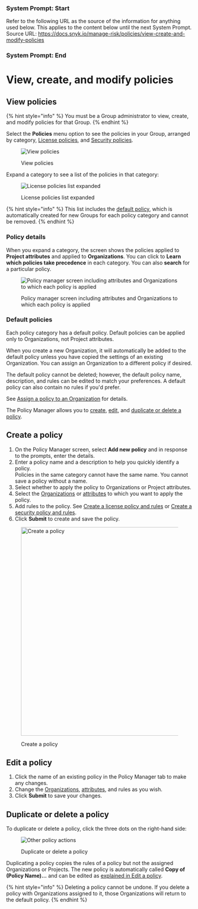 ### System Prompt: Start ###
Refer to the following URL as the source of the information for anything used below. This applies to the content below until the next System Prompt.
Source URL: https://docs.snyk.io/manage-risk/policies/view-create-and-modify-policies
### System Prompt: End ###

# View, create, and modify policies

## View policies

{% hint style="info" %}
You must be a Group administrator to view, create, and modify policies for that Group.
{% endhint %}

Select the **Policies** menu option to see the policies in your Group, arranged by category, [License policies](license-policies/), and [Security policies](security-policies/).

<div align="left"><figure><img src="../../.gitbook/assets/Policies-menu.png" alt="View policies"><figcaption><p>View policies</p></figcaption></figure></div>

Expand a category to see a list of the policies in that category:

<figure><img src="../../.gitbook/assets/snyk-policy-manager.png" alt="License policies list expanded"><figcaption><p>License policies list expanded</p></figcaption></figure>

{% hint style="info" %}
This list includes the [default policy](view-create-and-modify-policies.md#default-policies), which is automatically created for new Groups for each policy category and cannot be removed.
{% endhint %}

### Policy details

When you expand a category, the screen shows the policies applied to **Project attributes** and applied to **Organizations**. You can click to **Learn which policies take precedence** in each category. You can also **search** for a particular policy.

<figure><img src="../../.gitbook/assets/screenshot_2021-03-26_at_11.04.50_am.png" alt="Policy manager screen including attributes and Organizations to which each policy is applied"><figcaption><p>Policy manager screen including attributes and Organizations to which each policy is applied</p></figcaption></figure>

### Default policies

Each policy category has a default policy. Default policies can be applied only to Organizations, not Project attributes.

When you create a new Organization, it will automatically be added to the default policy unless you have copied the settings of an existing Organization. You can assign an Organization to a different policy if desired.

The default policy cannot be deleted; however, the default policy name, description, and rules can be edited to match your preferences. A default policy can also contain no rules if you'd prefer.

See [Assign a policy to an Organization](assign-a-policy-to-an-organization.md) for details.

The Policy Manager allows you to [create](view-create-and-modify-policies.md#create-a-policy), [edit](view-create-and-modify-policies.md#edit-a-policy), and [duplicate or delete a policy](view-create-and-modify-policies.md#duplicate-or-delete-a-policy).

## Create a policy

1. On the Policy Manager screen, select **Add new policy** and in response to the prompts, enter the details.
2. Enter a policy name and a description to help you quickly identify a policy.\
   Policies in the same category cannot have the same name. You cannot save a policy without a name.
3. Select whether to apply the policy to Organizations or Project attributes.
4. Select the [Organizations](assign-a-policy-to-an-organization.md) or [attributes](assign-policies-to-projects.md) to which you want to apply the policy.
5. Add rules to the policy. See [Create a license policy and rules](license-policies/create-a-license-policy-and-rules.md) or [Create a security policy and rules](security-policies/create-a-security-policy-and-rules.md).
6. Click **Submit** to create and save the policy.

<div align="left"><figure><img src="../../.gitbook/assets/screenshot_2020-05-26_at_9.47.26_am.png" alt="Create a policy" width="563"><figcaption><p>Create a policy</p></figcaption></figure></div>

## Edit a policy

1. Click the name of an existing policy in the Policy Manager tab to make any changes.
2. Change the [Organizations](assign-a-policy-to-an-organization.md), [attributes](assign-policies-to-projects.md), and rules as you wish.
3. Click **Submit** to save your changes.

## Duplicate or delete a policy&#x20;

To duplicate or delete a policy, click the three dots on the right-hand side:

<div align="left"><figure><img src="../../.gitbook/assets/Screenshot 2023-03-28 at 16.42.45.png" alt="Other policy actions"><figcaption><p>Duplicate or delete a policy</p></figcaption></figure></div>

Duplicating a policy copies the rules of a policy but not the assigned Organizations or Projects. The new policy is automatically called **Copy of (Policy Name)…** and can be edited as [explained in Edit a policy](view-create-and-modify-policies.md#edit-a-policy).

{% hint style="info" %}
Deleting a policy cannot be undone. If you delete a policy with Organizations assigned to it, those Organizations will return to the default policy.
{% endhint %}
